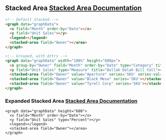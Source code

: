 <h2>
    Stacked Area
    <span class="api-link">
      <a href="../documentation/#stacked-area">Stacked Area Documentation</a>
    </span>
</h2>

<div class="white-panel">
  <graph data="graphData">
    <x field="Month" order-by="Date"></x>
    <y field="Unit Sales"></y>
    <legend></legend>
    <stacked-area field="Owner"></area>
  </graph>
</div>

```html
<!-- Default Stacked -->
<graph data="graphData">
  <x field="Month" order-by="Date"></x>
  <y field="Unit Sales"></y>
  <legend></legend>
  <stacked-area field="Owner"></area>
</graph>
```

<div class="white-panel">
  <graph data="graphData" width="100%" height="600px">
    <x group-by="Owner" field="Month" order-by="Date" type="Category" title="Cream, Get the Money"></x>
    <y field="Unit Sales" type="Measure" title="Dollah Dolah Bill Yall"></y>
    <stacked-area field="Owner" value="Aperture" series='SKU' series-val="Theta Pack 6 Standard, Theta Pacl 18 Standard"></stacked-area>
    <stacked-area field="Owner" value="Black Mesa" series='SKU'></stacked-area>
    <stacked-area field="Owner" value="Tyrell Corp" series='SKU'></stacked-area>
  </graph>
</div>

```html
<!-- Grouped, with Attrs -->
<graph data="graphData" width="100%" height="600px">
  <x group-by="Owner" field="Month" order-by="Date" type="Category" title="Cream, Get the Money"></x>
  <y field="Unit Sales" type="Measure" title="Dollah Dolah Bill Yall"></y>
  <stacked-area field="Owner" value="Aperture" series='SKU' series-val="Theta Pack 6 Standard, Theta Pacl 18 Standard"></stacked-area>
  <stacked-area field="Owner" value="Black Mesa" series='SKU'></stacked-area>
  <stacked-area field="Owner" value="Tyrell Corp" series='SKU'></stacked-area>
</graph>
```

<h3>
    Expanded Stacked Area
    <span class="api-link">
      <a href="/documentation/#expanded-stacked-area">Stacked Area Documentation</a>
    </span>
</h3>

<div class="white-panel">
  <graph data="graphData" height="600">
    <x field="Month" order-by="Date"></x>
    <y field="Unit Sales" type="Percent"></y>
    <legend></legend>
    <stacked-area field="Owner"></area>
  </graph>
</div>

```
<graph data="graphData" height="600">
  <x field="Month" order-by="Date"></x>
  <y field="Unit Sales" type="Percent"></y>
  <legend></legend>
  <stacked-area field="Owner"></area>
</graph>
```
